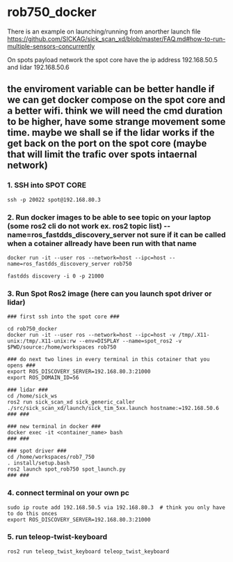 # rob750_docker

There is an example on launching/running from anorther launch file
https://github.com/SICKAG/sick_scan_xd/blob/master/FAQ.md#how-to-run-multiple-sensors-concurrently

On spots payload network the spot core have the ip address 192.168.50.5 and lidar 192.168.50.6
## the enviroment variable can be better handle if we can get docker compose on the spot core and a better wifi. think we will need the cmd duration to be higher, have some strange movement some time. maybe we shall se if the lidar works if the get back on the port on the spot core (maybe that will limit the trafic over spots intaernal network)

### 1. SSH into SPOT CORE
    ssh -p 20022 spot@192.168.80.3

### 2. Run docker images to be able to see topic on your laptop (some ros2 cli do not work ex. ros2 topic list) --name=ros_fastdds_discovery_server not sure if it can be called when a cotainer allready have been run with that name
    docker run -it --user ros --network=host --ipc=host --name=ros_fastdds_discovery_server rob750

    fastdds discovery -i 0 -p 21000

### 3. Run Spot Ros2 image (here can you launch spot driver or lidar)
    ### first ssh into the spot core ###

    cd rob750_docker
    docker run -it --user ros --network=host --ipc=host -v /tmp/.X11-unix:/tmp/.X11-unix:rw --env=DISPLAY --name=spot_ros2 -v $PWD/source:/home/workspaces rob750

    ### do next two lines in every terminal in this cotainer that you opens ###
    export ROS_DISCOVERY_SERVER=192.168.80.3:21000
    export ROS_DOMAIN_ID=56

    ### lidar ###
    cd /home/sick_ws
    ros2 run sick_scan_xd sick_generic_caller ./src/sick_scan_xd/launch/sick_tim_5xx.launch hostname:=192.168.50.6
    ### ###

    ### new terminal in docker ###
    docker exec -it <container_name> bash
    ### ###
    
    ### spot driver ###
    cd /home/workspaces/rob7_750
    . install/setup.bash
    ros2 launch spot_rob750 spot_launch.py
    ### ###

### 4. connect terminal on your own pc
    sudo ip route add 192.168.50.5 via 192.168.80.3  # think you only have to do this onces
    export ROS_DISCOVERY_SERVER=192.168.80.3:21000
### 5. run teleop-twist-keyboard
    ros2 run teleop_twist_keyboard teleop_twist_keyboard
